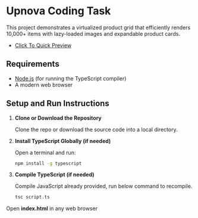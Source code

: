 # Upnova Coding Task 

This project demonstrates a virtualized product grid that efficiently renders 10,000+ items with lazy-loaded images and expandable product cards.
- [Click To Quick Preview](https://upnova-task.vercel.app/)

## Requirements

- [Node.js](https://nodejs.org/) (for running the TypeScript compiler)
- A modern web browser

## Setup and Run Instructions

1. **Clone or Download the Repository**

   Clone the repo or download the source code into a local directory.

2. **Install TypeScript Globally (if needed)**

   Open a terminal and run:
   ```bash
   npm install -g typescript

3. **Compile TypeScript (if needed)**

   Compile JavaScript already provided, run below command to recompile.
   ```bash
   tsc script.ts

Open **index.html** in any web browser



 
